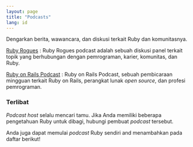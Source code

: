 ```yaml
---
layout: page
title: "Podcasts"
lang: id
---
```


Dengarkan berita, wawancara, dan diskusi terkait Ruby dan komunitasnya.

[Ruby Rogues][rogues]
: Ruby Rogues podcast adalah sebuah diskusi panel terkait topik yang
  berhubungan dengan pemrograman, karier, komunitas, dan Ruby.

[Ruby on Rails Podcast][rorpodcast]
: Ruby on Rails Podcast, sebuah pembicaraan mingguan terkait Ruby on Rails,
  perangkat lunak *open source*, dan profesi pemrograman.

### Terlibat

*Podcast host* selalu mencari tamu. Jika Anda memiliki beberapa pengetahuan
Ruby untuk dibagi, hubungi pembuat *podcast* tersebut.

Anda juga dapat memulai *podcast* Ruby sendiri and menambahkan pada daftar
berikut!

[rorpodcast]: http://5by5.tv/rubyonrails
[rogues]: https://devchat.tv/ruby-rogues
